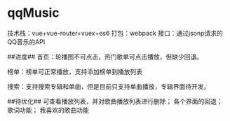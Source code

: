 # qqMusic
技术栈：vue+vue-router+vuex+es6
打包：webpack
接口：通过jsonp请求的QQ音乐的API

##进度##
首页：轮播图不可点击，热门歌单可点击播放，但缺少回退。

榜单：榜单可正常播放，支持添加榜单到播放列表

搜索：支持搜索专辑和单曲，但是目前只支持单曲播放，专辑界面待开发。

##待优化##
可查看播放列表，并对歌曲播放列表进行删除；
各个界面的回退；
歌词功能；
我喜欢的歌曲功能


